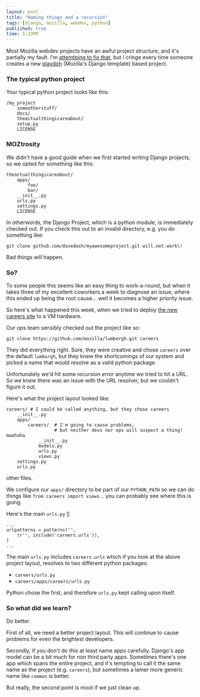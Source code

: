 ```yaml
---
layout: post
title: "Naming things and a recursion"
tags: [django, mozilla, webdev, python]
published: true
time: 5:23PM
---
```


Most Mozilla webdev projects have an awful project structure, and it's
partially my fault.  I'm [attemtping to fix that][1], but I
cringe every time someone creates a new [playdoh][2]
(Mozilla's Django template)
based project.

### The typical python project

Your typical python project looks like this:

    /my_project
        someotherstuff/
        docs/
        theactualthingicareabout/
        setup.py
        LICENSE

### MOZtrosity

We didn't have a good guide when we first started writing Django projects, so
we opted for something like this:

    theactualthingicareabout/
        apps/
            foo/
            bar/
        __init__.py
        urls.py
        settings.py
        LICENSE

In otherwords, the Django Project, which is a python module, is immediately
checked out.  If you check this out to an invalid directory, e.g. you do something like:

    git clone github.com/davedash/myawesomeproject.git will.not.work\!

Bad things will happen.

### So?

To some people this seems like an easy thing to work-a-round, but when it takes
three of my excellent coworkers a week to diagnose an issue, where this ended
up being the root cause...  well it becomes a higher priority issue.

So here's what happened this week, when we tried to deploy
[the new careers site][3] to a VM hardware.

Our ops team sensibly checked out the project like so:

    git clone https://github.com/mozilla/lumbergh.git careers

They did everything right.  Sure, they were creative and chose `careers` over
the default `lumburgh`, but they knew the shortcomings of our system and picked
a name that would resolve as a valid python package.

Unfortunately we'd hit some *recursion error* anytime we tried to hit a URL.
So we knew there was an issue with the URL resolver, but we couldn't figure it
out.

Here's what the project layout looked like:

    careers/ # I could be called anything, but they chose careers
        __init__.py
        apps/
            careers/  # I'm going to cause problems,
                      # but neither devs nor ops will suspect a thing! mwahaha
                __init__.py
                models.py
                urls.py
                views.py
        settings.py
        urls.py


other files.

We configure our `apps/` directory to be part of our `PYTHON_PATH` so we can
do things like `from careers import views`... you can probably see where this
is going.

Here's the main `urls.py` [1][4]:

    ...
    urlpatterns = patterns('',
        (r'', include('careers.urls')),
    )
    ...

The main `urls.py` includes `careers.urls` which if you look at the above
project layout, resolves to two different python packages:

* `careers/urls.py`
* `careers/apps/careers/urls.py`

Python chose the first, and therefore `urls.py` kept calling upon itself.

### So what did we learn?

Do better.

First of all, we need a better project layout. This will continue to cause
problems for even the brightest developers.

Secondly, if you don't do this at least name apps carefully.
Django's app model can be a bit much for
non third party apps.  Sometimes there's one app which spans the entire
project, and it's tempting to call it the same name as the project
(e.g. `careers`), but sometimes a lamer more generic name like `common` is
better.

But really, the second point is moot if we just clean up.

[1]: https://github.com/mozilla/playdoh/pull/67
[2]: http://playdoh.rtfd.org/
[3]: https://github.com/mozilla/lumbergh/
[4]: https://github.com/mozilla/lumbergh/blob/master/urls.py
